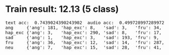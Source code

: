 # Train result: 12.13 (5 class) 
<pre>
text acc:  0.7439024390243902  audio acc:  0.4997289972899729  final acc:  0.8021680216802168
ang     {'ang': 181, 'hap_exc': 8,   'sad': 3,   'fru': 34,  'neu': 2}
hap_exc {'ang': 3,   'hap_exc': 290, 'sad': 8,   'fru': 17,  'neu': 22}
sad     {'ang': 1,   'hap_exc': 3,   'sad': 193, 'fru': 9,   'neu': 8}
fru     {'ang': 36,  'hap_exc': 12,  'sad': 14,  'fru': 287, 'neu': 21}
neu     {'ang': 7,   'hap_exc': 15,  'sad': 28,  'fru': 41,  'neu': 233}
</pre>

